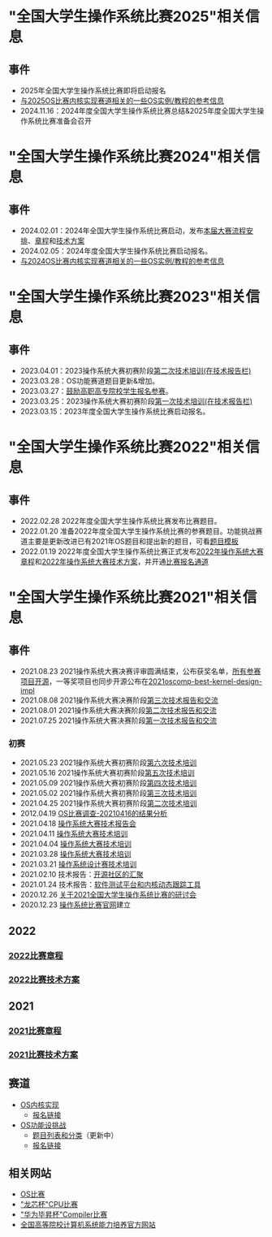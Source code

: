 # "全国大学生操作系统比赛2025"相关信息
## 事件
- 2025年全国大学生操作系统比赛即将启动报名
- [与2025OS比赛内核实现赛道相关的一些OS实例/教程的参考信息](https://github.com/oscomp/os-competition-info/blob/main/ref-info.md)
- 2024.11.16：2024年度全国大学生操作系统比赛总结&2025年度全国大学生操作系统比赛准备会召开

# "全国大学生操作系统比赛2024"相关信息
## 事件
- 2024.02.01：2024年全国大学生操作系统比赛启动，发布[本届大赛流程安排](https://mp.weixin.qq.com/s/e1HLV3K2afg1x9RWdeMRoQ)、[章程](https://mp.weixin.qq.com/s/58_Ci92WU0luJpOxfEb-yQ)和[技术方案](https://mp.weixin.qq.com/s/iSGcboaJINTVQ3Xnbj7eqA)
- 2024.02.05：2024年度全国大学生操作系统比赛启动报名。
- [与2024OS比赛内核实现赛道相关的一些OS实例/教程的参考信息](https://github.com/oscomp/os-competition-info/blob/main/ref-info-2024.md)

# "全国大学生操作系统比赛2023"相关信息
## 事件
- 2023.04.01：2023操作系统大赛初赛阶段[第二次技术培训(在技术报告栏)](https://os.educg.net/#/index)
- 2023.03.28：OS功能赛道题目更新&增加。
- 2023.03.27：[鼓励高职高专院校学生报名参赛](https://os.educg.net/)。
- 2023.03.25：2023操作系统大赛初赛阶段[第一次技术培训(在技术报告栏)](https://os.educg.net/#/index)
- 2023.03.15：2023年度全国大学生操作系统比赛启动报名。


# "全国大学生操作系统比赛2022"相关信息
## 事件
- 2022.02.28  2022年度全国大学生操作系统比赛发布比赛题目。
- 2022.01.20  准备2022年度全国大学生操作系统比赛的参赛题目。功能挑战赛道主要是更新改进已有2021年OS题目和提出新的题目，可看[题目模板](https://github.com/oscomp/os-competition-info/blob/main/track2-proj-template.md)
- 2022.01.19  2022年度全国大学生操作系统比赛正式发布[2022年操作系统大赛章程](https://pan.educg.net/api/v3/file/get/13120/OS-%E7%AB%A0%E7%A8%8B-20220117-1-%E6%9C%80%E7%BB%88%E7%A1%AE%E8%AE%A4%E7%89%88_20220119140621.pdf?sign=l7c4bNn0m_4ZJSq1gKWaisYUomIRMxLqgY7FSHIucw8%3D%3A0)和[2022年操作系统大赛技术方案](https://pan.educg.net/api/v3/file/get/13118/2022%E5%B9%B4%E6%93%8D%E4%BD%9C%E7%B3%BB%E7%BB%9F%E5%A4%A7%E8%B5%9B%E6%8A%80%E6%9C%AF%E6%96%B9%E6%A1%88--%E7%A1%AE%E8%AE%A4%E7%89%88-1.pdf?sign=aoRqDw44k2dkQTb9PIs6Mmf_2EL6HVy6edYYvXdlo7Y%3D%3A0)，并开通[比赛报名通道](https://os.educg.net/)

# "全国大学生操作系统比赛2021"相关信息
## 事件
- 2021.08.23 2021操作系统大赛决赛评审圆满结束，公布获奖名单，[所有参赛项目开源](https://os.educg.net/)，一等奖项目也同步开源公布在[2021oscomp-best-kernel-design-impl](https://github.com/oscomp/2021oscomp-best-kernel-design-impl)
- 2021.08.08 2021操作系统大赛决赛阶段[第三次技术报告和交流](https://github.com/oscomp/seminar16-20210808/blob/main/README.md)
- 2021.08.01 2021操作系统大赛决赛阶段[第二次技术报告和交流](https://github.com/oscomp/seminar15-20210801/blob/main/README.md)
- 2021.07.25 2021操作系统大赛决赛阶段[第一次技术报告和交流](https://github.com/oscomp/seminar14-20210725/blob/main/README.md)

### 初赛
- 2021.05.23 2021操作系统大赛初赛阶段[第六次技术培训](https://github.com/oscomp/seminar12-20210523/blob/main/README.md)
- 2021.05.16 2021操作系统大赛初赛阶段[第五次技术培训](https://github.com/oscomp/seminar11-20210516/blob/main/README.md)
- 2021.05.09 2021操作系统大赛初赛阶段[第四次技术培训](https://github.com/oscomp/seminar10-20210509/blob/main/README.md)
- 2021.05.02 2021操作系统大赛初赛阶段[第三次技术培训](https://github.com/oscomp/seminar9-20210502/blob/main/README.md)
- 2021.04.25 2021操作系统大赛初赛阶段[第二次技术培训](https://github.com/oscomp/seminar8-20210425/blob/main/README.md)
- 2012.04.19 [OS比赛调查-20210416的结果分析](./questionnaire-20210417.md)
- 2021.04.18 [操作系统大赛技术报告会](https://github.com/oscomp/seminar7-20210418/blob/main/README.md)
- 2021.04.11 [操作系统大赛技术培训](https://github.com/oscomp/seminar6-20210411/blob/main/README.md)
- 2021.04.04 [操作系统大赛技术培训](https://github.com/oscomp/seminar5-20210404/blob/main/README.md)
- 2021.03.28 [操作系统大赛技术培训](https://github.com/oscomp/seminar4-20210328/blob/main/README.md)
- 2021.03.21 [操作系统设计赛技术培训](https://github.com/oscomp/seminar3-20210321/blob/main/README.md)
- 2021.02.10 技术报告：[开源社区的汇聚](https://github.com/oscomp/seminar2-20210210/blob/main/README.md)
- 2021.01.24 技术报告：[软件测试平台和内核动态跟踪工具](https://github.com/oscomp/seminar1-20210124/blob/main/README.md)
- 2020.12.26 [关于2021全国大学生操作系统比赛的研讨会](https://github.com/oscomp/seminar0-20201226)
- 2020.12.23 [操作系统比赛官网](https://os.educg.net/)建立

## 2022

### [2022比赛章程](https://gitlab.eduxiji.net/csc-os/os2022/-/blob/master/OS-%E7%AB%A0%E7%A8%8B-%E6%9C%80%E7%BB%88%E7%A1%AE%E8%AE%A4%E7%89%88.pdf)

### [2022比赛技术方案](https://gitlab.eduxiji.net/csc-os/os2022/-/blob/master/2022%E5%B9%B4%E6%93%8D%E4%BD%9C%E7%B3%BB%E7%BB%9F%E5%A4%A7%E8%B5%9B%E6%8A%80%E6%9C%AF%E6%96%B9%E6%A1%88--%E7%A1%AE%E8%AE%A4%E7%89%88-1.pdf)

## 2021
### [2021比赛章程](https://pan.educg.net/api/v3/file/get/1301/2021%E5%B9%B4%E5%85%A8%E5%9B%BD%E5%A4%A7%E5%AD%A6%E7%94%9F%E7%B3%BB%E7%BB%9F%E8%83%BD%E5%8A%9B%E5%A4%A7%E8%B5%9B%E6%93%8D%E4%BD%9C%E7%B3%BB%E7%BB%9F%E8%AE%BE%E8%AE%A1%E8%B5%9B-%E7%AB%A0%E7%A8%8B-20200127.pdf?sign=8GlzF7I6_z5zTaNcgqjPKMsn3CBgEvtHOpa4IqwAWpc%3D%3A0)

### [2021比赛技术方案](https://pan.educg.net/api/v3/file/get/1300/2021%E5%85%A8%E5%9B%BD%E5%A4%A7%E5%AD%A6%E7%94%9F%E8%AE%A1%E7%AE%97%E6%9C%BA%E7%B3%BB%E7%BB%9F%E8%83%BD%E5%8A%9B%E5%9F%B9%E5%85%BB%E5%A4%A7%E8%B5%9B%E6%93%8D%E4%BD%9C%E7%B3%BB%E7%BB%9F%E8%AE%BE%E8%AE%A1%E8%B5%9B-%E6%8A%80%E6%9C%AF%E6%96%B9%E6%A1%88-20210127.pdf?sign=w3ADcMdXiIbVrY-5GpYzlKM67ppDzLbEHSMccar4uZY%3D%3A0)

## 赛道
 - [OS内核实现](https://github.com/oscomp/oscomp-track1)
   - [报名链接](https://os.educg.net)
 - [OS功能设挑战](https://github.com/oscomp/oscomp-track2)
   - [题目列表和分类](https://shimo.im/sheets/oon62mm4gCAGfoWY/LlBB6/)（更新中）
   - [报名链接](https://os.educg.net)
 
## 相关网站
- [OS比赛](https://os.educg.net/)
- ["龙芯杯"CPU比赛](http://www.nscscc.org)
- ["华为毕昇杯"Compiler比赛](https://course.educg.net/acm/)
- [全国高等院校计算机系统能力培养官方网站](http://www.csc-he.com)
